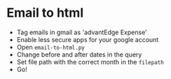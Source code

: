 # Email to html
- Tag emails in gmail as 'advantEdge Expense'
- Enable less secure apps for your google account
- Open `email-to-html.py`
- Change before and after dates in the query
- Set file path with the correct month in the `filepath`
- Go!
